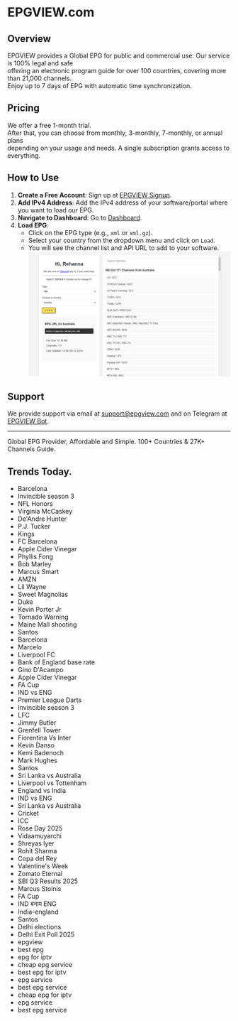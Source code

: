 # EPGVIEW.com



## Overview
EPGVIEW provides a Global EPG for public and commercial use. Our service is 100% legal and safe\
offering an electronic program guide for over 100 countries, covering more than 21,000 channels.\
Enjoy up to 7 days of EPG with automatic time synchronization.

## Pricing
We offer a free 1-month trial. \
After that, you can choose from monthly, 3-monthly, 7-monthly, or annual plans \
depending on your usage and needs. A single subscription grants access to everything.

## How to Use
1. **Create a Free Account**: Sign up at [EPGVIEW Signup](https://epgview.com/signup.php).
2. **Add IPv4 Address**: Add the IPv4 address of your software/portal where you want to load our EPG.
3. **Navigate to Dashboard**: Go to [Dashboard](https://epgview.com/dashboard.php).
4. **Load EPG**:
   - Click on the EPG type (e.g., `xml` or `xml.gz`).
   - Select your country from the dropdown menu and click on `Load`.
   - You will see the channel list and API URL to add to your software.
![EPGVIEW](img/dashboard.png)
## Support
We provide support via email at [support@epgview.com](mailto:support@epgview.com) and on Telegram at [EPGVIEW Bot](https://t.me/epgview_bot).

---

Global EPG Provider, Affordable and Simple. 100+ Countries & 27K+ Channels Guide.

## Trends Today.

- Barcelona
- Invincible season 3
- NFL Honors
- Virginia McCaskey
- De'Andre Hunter
- P.J. Tucker
- Kings
- FC Barcelona
- Apple Cider Vinegar
- Phyllis Fong
- Bob Marley
- Marcus Smart
- AMZN
- Lil Wayne
- Sweet Magnolias
- Duke
- Kevin Porter Jr
- Tornado Warning
- Maine Mall shooting
- Santos
- Barcelona
- Marcelo
- Liverpool FC
- Bank of England base rate
- Gino D'Acampo
- Apple Cider Vinegar
- FA Cup
- IND vs ENG
- Premier League Darts
- Invincible season 3
- LFC
- Jimmy Butler
- Grenfell Tower
- Fiorentina Vs Inter
- Kevin Danso
- Kemi Badenoch
- Mark Hughes
- Santos
- Sri Lanka vs Australia
- Liverpool vs Tottenham
- England vs India
- IND vs ENG
- Sri Lanka vs Australia
- Cricket
- ICC
- Rose Day 2025
- Vidaamuyarchi
- Shreyas Iyer
- Rohit Sharma
- Copa del Rey
- Valentine's Week
- Zomato Eternal
- SBI Q3 Results 2025
- Marcus Stoinis
- FA Cup
- IND बनाम ENG
- India-england
- Santos
- Delhi elections
- Delhi Exit Poll 2025
- epgview
- best epg
- epg for iptv
- cheap epg service
- best epg for iptv
- epg service
- best epg service
- cheap epg for iptv
- epg service
- best epg service

